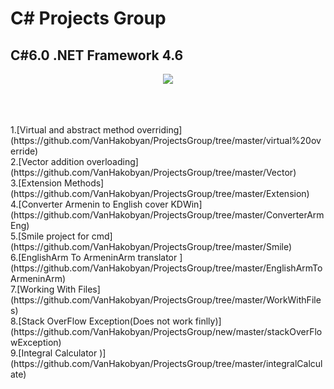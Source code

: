 # C# Projects Group

## C#6.0 .NET Framework 4.6

<p align="center">
<img src="https://kwork.ru/pics/t3/58/33029-1.jpg">
</p>
<br>
<br>
<br>
1.[Virtual and abstract method overriding](https://github.com/VanHakobyan/ProjectsGroup/tree/master/virtual%20override) <br>
2.[Vector addition overloading](https://github.com/VanHakobyan/ProjectsGroup/tree/master/Vector) <br>
3.[Extension Methods](https://github.com/VanHakobyan/ProjectsGroup/tree/master/Extension) <br>
4.[Converter Armenin to English cover KDWin](https://github.com/VanHakobyan/ProjectsGroup/tree/master/ConverterArmEng) <br>
5.[Smile project for cmd](https://github.com/VanHakobyan/ProjectsGroup/tree/master/Smile) <br>
6.[EnglishArm To ArmeninArm translator ](https://github.com/VanHakobyan/ProjectsGroup/tree/master/EnglishArmToArmeninArm) <br>
7.[Working With Files](https://github.com/VanHakobyan/ProjectsGroup/tree/master/WorkWithFiles) <br>
8.[Stack OverFlow Exception(Does not work finlly)](https://github.com/VanHakobyan/ProjectsGroup/new/master/stackOverFlowException) <br>
9.[Integral Calculator )](https://github.com/VanHakobyan/ProjectsGroup/tree/master/integralCalculate) <br>
